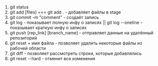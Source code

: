 1. git status
2. git add [files] === git add . - добавляет файлы в stage
3. git commit -m "comment" - создаёт запись
4. git log - показывает полную инфу о записях || git log --oneline - показывает краткую инфу о записях
5. git push [rep_link] [branch_name] - отправляет данные на удалённый репозиторий
6. git reset + имя файла - позволяет удалить некоторые файлы из рабочей области
7. git diff - позволяет рассмотреть строки, которые добавлялись
8. git reset --hard - отменит все изменения
